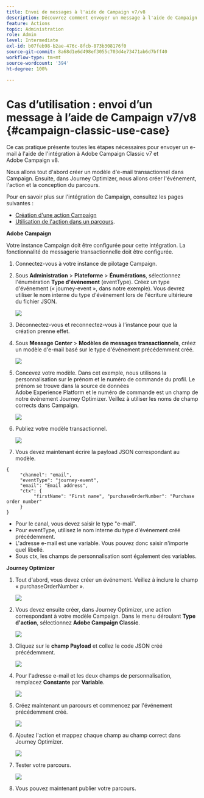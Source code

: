 ```yaml
---
title: Envoi de messages à l'aide de Campaign v7/v8
description: Découvrez comment envoyer un message à l'aide de Campaign v7/v8
feature: Actions
topic: Administration
role: Admin
level: Intermediate
exl-id: b07feb98-b2ae-476c-8fcb-873b308176f0
source-git-commit: 8a68d1e6d498ef3055c703d4e73471ab6d7bff40
workflow-type: tm+mt
source-wordcount: '394'
ht-degree: 100%

---
```


# Cas d’utilisation : envoi d’un message à l’aide de Campaign v7/v8 {#campaign-classic-use-case}

Ce cas pratique présente toutes les étapes nécessaires pour envoyer un e-mail à l&#39;aide de l&#39;intégration à Adobe Campaign Classic v7 et Adobe Campaign v8.

Nous allons tout d&#39;abord créer un modèle d&#39;e-mail transactionnel dans Campaign. Ensuite, dans Journey Optimizer, nous allons créer l&#39;événement, l&#39;action et la conception du parcours.

Pour en savoir plus sur l&#39;intégration de Campaign, consultez les pages suivantes :

* [Création d&#39;une action Campaign](../action/acc-action.md)
* [Utilisation de l&#39;action dans un parcours](../building-journeys/using-adobe-campaign-classic.md).

**Adobe Campaign**

Votre instance Campaign doit être configurée pour cette intégration. La fonctionnalité de messagerie transactionnelle doit être configurée.

1. Connectez-vous à votre instance de pilotage Campaign.

1. Sous **Administration** > **Plateforme** > **Énumérations**, sélectionnez l&#39;énumération **Type d&#39;événement** (eventType). Créez un type d&#39;événement (« journey-event », dans notre exemple). Vous devrez utiliser le nom interne du type d&#39;événement lors de l&#39;écriture ultérieure du fichier JSON.

   ![](assets/accintegration-uc-1.png)

1. Déconnectez-vous et reconnectez-vous à l&#39;instance pour que la création prenne effet.

1. Sous **Message Center** > **Modèles de messages transactionnels**, créez un modèle d&#39;e-mail basé sur le type d&#39;événement précédemment créé.

   ![](assets/accintegration-uc-2.png)

1. Concevez votre modèle. Dans cet exemple, nous utilisons la personnalisation sur le prénom et le numéro de commande du profil. Le prénom se trouve dans la source de données Adobe Experience Platform et le numéro de commande est un champ de notre événement Journey Optimizer. Veillez à utiliser les noms de champ corrects dans Campaign.

   ![](assets/accintegration-uc-3.png)

1. Publiez votre modèle transactionnel.

   ![](assets/accintegration-uc-4.png)

1. Vous devez maintenant écrire la payload JSON correspondant au modèle.

```
{
     "channel": "email",
     "eventType": "journey-event",
     "email": "Email address",
     "ctx": {
          "firstName": "First name", "purchaseOrderNumber": "Purchase order number"
     }
}
```

* Pour le canal, vous devez saisir le type &quot;e-mail&quot;.
* Pour eventType, utilisez le nom interne du type d&#39;événement créé précédemment.
* L&#39;adresse e-mail est une variable. Vous pouvez donc saisir n&#39;importe quel libellé.
* Sous ctx, les champs de personnalisation sont également des variables.

**Journey Optimizer**

1. Tout d&#39;abord, vous devez créer un événement. Veillez à inclure le champ « purchaseOrderNumber ».

   ![](assets/accintegration-uc-5.png)

1. Vous devez ensuite créer, dans Journey Optimizer, une action correspondant à votre modèle Campaign. Dans le menu déroulant **Type d&#39;action**, sélectionnez **Adobe Campaign Classic**.

   ![](assets/accintegration-uc-6.png)

1. Cliquez sur le **champ Payload** et collez le code JSON créé précédemment.

   ![](assets/accintegration-uc-7.png)

1. Pour l&#39;adresse e-mail et les deux champs de personnalisation, remplacez **Constante** par **Variable**.

   ![](assets/accintegration-uc-8.png)

1. Créez maintenant un parcours et commencez par l&#39;événement précédemment créé.

   ![](assets/accintegration-uc-9.png)

1. Ajoutez l&#39;action et mappez chaque champ au champ correct dans Journey Optimizer.

   ![](assets/accintegration-uc-10.png)

1. Tester votre parcours.

   ![](assets/accintegration-uc-11.png)

1. Vous pouvez maintenant publier votre parcours.
